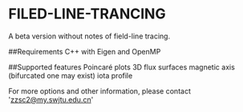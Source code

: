 ﻿# FILED-LINE-TRANCING
A beta version without notes of field-line tracing.

##Requirements
C++ with Eigen and OpenMP

##Supported features
Poincaré plots
3D flux surfaces
magnetic axis (bifurcated one may exist)
iota profile

For more options and other information, please contact 'zzsc2@my.swjtu.edu.cn'

